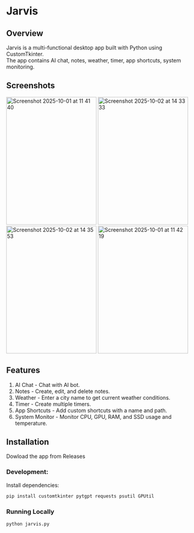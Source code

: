 # Jarvis 

## Overview
Jarvis is a multi-functional desktop app built with Python using CustomTkinter.  
The app contains AI chat, notes, weather, timer, app shortcuts, system monitoring.

## Screenshots
<img width="240" height="340" alt="Screenshot 2025-10-01 at 11 41 40" src="https://github.com/user-attachments/assets/d38cb7cf-006d-4c54-8cdc-4e210dce8d50" />
<img width="240" height="340" alt="Screenshot 2025-10-02 at 14 33 33" src="https://github.com/user-attachments/assets/944690a6-4901-4afc-8d9e-a6b3c78bb13d" />
<img width="240" height="340" alt="Screenshot 2025-10-02 at 14 35 53" src="https://github.com/user-attachments/assets/7a3359db-9706-44f5-8585-0d0f89104bd4" />
<img width="240" height="340" alt="Screenshot 2025-10-01 at 11 42 19" src="https://github.com/user-attachments/assets/d29a6c02-bceb-47cb-a275-cd500b1f6b7a" />

## Features
1. AI Chat - Chat with AI bot.  
2. Notes - Create, edit, and delete notes.  
3. Weather - Enter a city name to get current weather conditions.  
4. Timer - Create multiple timers.  
5. App Shortcuts - Add custom shortcuts with a name and path.
6. System Monitor - Monitor CPU, GPU, RAM, and SSD usage and temperature.  

## Installation

Dowload the app from Releases

### Development:

Install dependencies:
```bash
pip install customtkinter pytgpt requests psutil GPUtil
```

### Running Locally
```bash
python jarvis.py
```
